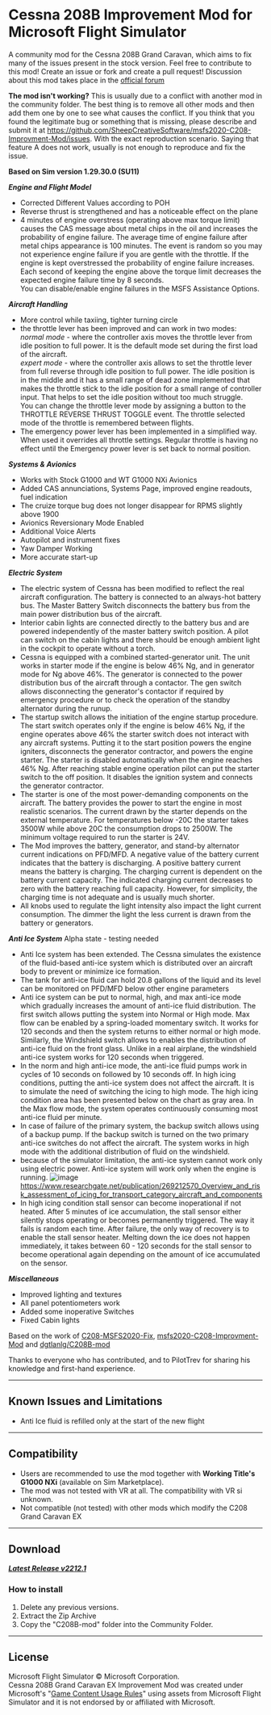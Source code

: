 # Cessna 208B Improvement Mod for Microsoft Flight Simulator

A community mod for the Cessna 208B Grand Caravan, which aims to fix many of the issues present in the stock version.
Feel free to contribute to this mod! Create an issue or fork and create a pull request! Discussion about this mod takes place in the [official forum](https://forums.flightsimulator.com/t/c208b-grand-caravan-ex-mods-general/322172?u=magrainaone)

**The mod isn't working?** This is usually due to a conflict with another mod in the community folder. The best thing is to remove all other mods and then add them one by one to see what causes the conflict. If you think that you found the legitimate bug or something that is missing, please describe and submit it at https://github.com/SheepCreativeSoftware/msfs2020-C208-Improvment-Mod/issues. With the exact reproduction scenario. Saying that feature A does not work, usually is not enough to reproduce and fix the issue. 

**Based on Sim version 1.29.30.0 (SU11)**

***Engine and Flight Model***
- Corrected Different Values according to POH
- Reverse thrust is strengthened and has a noticeable effect on the plane
- 4 minutes of engine overstress (operating above max torque limit) causes the CAS message about metal chips in the oil and increases the probability of engine failure.
The average time of engine failure after metal chips appearance is 100 minutes. The event is random so you may not experience engine failure if you are gentle with the throttle.
If the engine is kept overstressed the probability of engine failure increases. Each second of keeping the engine above the torque limit decreases the expected engine failure time by 8 seconds.  
You can disable/enable engine failures in the MSFS Assistance Options.

***Aircraft Handling***
- More control while taxiing, tighter turning circle
- the throttle lever has been improved and can work in two modes: <br>_normal mode_ - where the controller axis moves the throttle lever from idle position to full power. It is the default mode set during the first load of the aircraft. <br>_expert mode_ - where the controller axis allows to set the throttle lever from full reverse through idle position to full power. The idle position is in the middle and it has a small range of dead zone implemented that makes the throttle stick to the idle position for a small range of controller input. That  helps to set the idle position without too much struggle.<br>
  You can change the throttle lever mode by assigning a button to the THROTTLE REVERSE THRUST TOGGLE event. The throttle selected mode of the throttle is remembered between flights.
- The emergency power lever has been implemented in a simplified way. When used it overrides all throttle settings. Regular throttle is having no effect until the Emergency power lever is set back to normal position.

***Systems & Avionics***
- Works with Stock G1000 and WT G1000 NXi Avionics
- Added CAS annunciations, Systems Page, improved engine readouts, fuel indication
- The cruize torque bug does not longer disappear for RPMS slightly above 1900 
- Avionics Reversionary Mode Enabled
- Additional Voice Alerts
- Autopilot and instrument fixes
- Yaw Damper Working
- More accurate start-up

***Electric System***
- The electric system of Cessna has been modified to reflect the real aircraft configuration. The battery is connected to an always-hot battery bus. The Master Battery Switch disconnects the battery bus from the main power distribution bus of the aircraft.
- Interior cabin lights are connected directly to the battery bus and are powered independently of the master battery switch position. A pilot can switch on the cabin lights and there should be enough ambient light in the cockpit to operate without a torch.
- Cessna is equipped with a combined started-generator unit. The unit works in starter mode if the engine is below 46% Ng, and in generator mode for Ng above 46%. The generator is connected to the power distribution bus of the aircraft through a contactor. The gen switch allows disconnecting the generator's contactor if required by emergency procedure or to check the operation of the standby alternator during the runup.
- The startup switch allows the initiation of the engine startup procedure. The start switch operates only if the engine is below 46% Ng, if the engine operates above 46% the starter switch does not interact with any aircraft systems. Putting it to the start position powers the engine igniters, disconnects the generator contractor, and powers the engine starter. The starter is disabled automatically when the engine reaches 46% Ng. After reaching stable engine operation pilot can put the starter switch to the off position. It disables the ignition system and connects the generator contractor.
- The starter is one of the most power-demanding components on the aircraft. The battery provides the power to start the engine in most realistic scenarios. The current drawn by the starter depends on the external temperature. For temperatures below -20C the starter takes 3500W while above 20C the consumption drops to 2500W. The minimum voltage required to run the starter is 24V.
- The Mod improves the battery, generator, and stand-by alternator current indications on PFD/MFD. A negative value of the battery current indicates that the battery is discharging. A positive battery current means the battery is charging. The charging current is dependent on the battery current capacity. The indicated charging current decreases to zero with the battery reaching full capacity. However, for simplicity, the charging time is not adequate and is usually much shorter.
- All knobs used to regulate the light intensity also impact the light current consumption. The dimmer the light the less current is drawn from the battery or generators.

***Anti Ice System***  Alpha state - testing needed
- Anti Ice system has been extended. The Cessna simulates the existence of the fluid-based anti-ice system which is distributed over an aircraft body to prevent or minimize ice formation.
- The tank for anti-ice fluid can hold 20.8 gallons of the liquid and its level can be monitored on PFD/MFD below other engine parameters
- Anti ice system can be put to normal, high, and max anti-ice mode which gradually increases the amount of anti-ice fluid distribution. The first switch allows putting the system into Normal or High mode. Max flow can be enabled by a spring-loaded momentary switch. It works for 120 seconds and then the system returns to either normal or high mode. Similarly, the Windshield switch allows to enables the distribution of anti-ice fluid on the front glass. Unlike in a real airplane, the windshield anti-ice system works for 120 seconds when triggered.
- In the norm and high anti-ice mode, the anti-ice fluid pumps work in cycles of 10 seconds on followed by 10 seconds off. In high icing conditions, putting the anti-ice system does not affect the aircraft. It is to simulate the need of switching the icing to high mode. The high icing condition area has been presented below on the chart as gray area. In the Max flow mode, the system operates continuously consuming most anti-ice fluid per minute.
- In case of failure of the primary system, the backup switch allows using of a backup pump. If the backup switch is turned on the two primary anti-ice switches do not affect the aircraft. The system works in high mode with the additional distribution of fluid on the windshield.
- because of the simulator limitation, the anti-ice system cannot work only using electric power. Anti-ice system will work only when the engine is running.
![image](https://user-images.githubusercontent.com/27411874/153745793-37f19d22-9daf-4f3b-ab1e-8e6420392ac3.png)
https://www.researchgate.net/publication/269212570_Overview_and_risk_assessment_of_icing_for_transport_category_aircraft_and_components
- In high icing condition stall sensor can become inoperational if not heated. After 5 minutes of ice accumulation, the stall sensor either silently stops operating or becomes permanently triggered. The way it fails is random each time. After failure, the only way of recovery is to enable the stall sensor heater. Melting down the ice does not happen immediately, it takes between 60 - 120 seconds for the stall sensor to become operational again depending on the amount of ice accumulated on the sensor.

***Miscellaneous***
- Improved lighting and textures
- All panel potentiometers work
- Added some inoperative Switches
- Fixed Cabin lights

Based on the work of [C208-MSFS2020-Fix](https://github.com/Exp232/C208-MSFS2020-Fix), [msfs2020-C208-Improvment-Mod](https://github.com/SheepCreativeSoftware/msfs2020-C208-Improvment-Mod) and [dgtlanlg/C208B-mod](https://github.com/dgtlanlg/C208B-mod)

Thanks to everyone who has contributed, and to PilotTrev for sharing his knowledge and first-hand experience.

----

## Known Issues and Limitations
- Anti Ice fluid is refilled only at the start of the new flight

----

## Compatibility
- Users are recommended to use the mod together with **Working Title's G1000 NXi** (available on Sim Marketplace).
- The mod was not tested with VR at all. The compatibility with VR si unknown.
- Not compatible (not tested) with other mods which modify the C208 Grand Caravan EX

----

## Download

***[Latest Release v2212.1](https://github.com/SheepCreativeSoftware/msfs2020-C208-Improvment-Mod/releases/latest)***

### How to install

1. Delete any previous versions.
2. Extract the Zip Archive
3. Copy the "C208B-mod" folder into the Community Folder.

----

## License
Microsoft Flight Simulator © Microsoft Corporation.  
Cessna 208B Grand Caravan EX Improvement Mod was created under Microsoft's "[Game Content Usage Rules](https://www.xbox.com/en-US/developers/rules)" using assets from Microsoft Flight Simulator and it is not endorsed by or affiliated with Microsoft.
